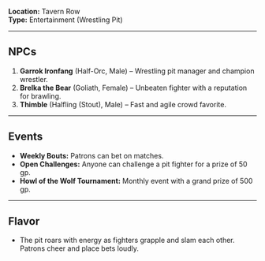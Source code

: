 **Location:** Tavern Row  
**Type:** Entertainment (Wrestling Pit)

---

## NPCs

1. **Garrok Ironfang** (Half-Orc, Male) – Wrestling pit manager and champion wrestler.
2. **Brelka the Bear** (Goliath, Female) – Unbeaten fighter with a reputation for brawling.
3. **Thimble** (Halfling (Stout), Male) – Fast and agile crowd favorite.

---

## Events

- **Weekly Bouts:** Patrons can bet on matches.
- **Open Challenges:** Anyone can challenge a pit fighter for a prize of 50 gp.
- **Howl of the Wolf Tournament:** Monthly event with a grand prize of 500 gp.

---

## Flavor

- The pit roars with energy as fighters grapple and slam each other. Patrons cheer and place bets loudly.